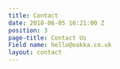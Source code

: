 ```yaml
---
title: Contact
date: 2018-06-05 16:21:00 Z
position: 3
page-title: Contact Us
Field name: hello@oakka.co.uk
layout: contact
---
```


